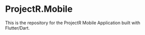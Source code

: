 # ProjectR.Mobile
This is the repository for the ProjectR Mobile Application built with Flutter/Dart.
